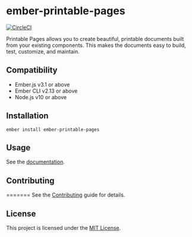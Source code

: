 ember-printable-pages
==============================================================================
[![CircleCI](https://circleci.com/gh/forge512/ember-printable-pages.svg?style=svg)](https://circleci.com/gh/forge512/ember-printable-pages)


Printable Pages allows you to create beautiful, printable documents built
from your existing components. This makes the documents easy to build, test, customize, and maintain.

Compatibility
------------------------------------------------------------------------------

* Ember.js v3.1 or above
* Ember CLI v2.13 or above
* Node.js v10 or above


Installation
------------------------------------------------------------------------------

```
ember install ember-printable-pages
```


Usage
------------------------------------------------------------------------------

See the [documentation](https://forge512.github.io/ember-printable-pages/).


Contributing
------------------------------------------------------------------------------

=======
See the [Contributing](CONTRIBUTING.md) guide for details.


License
------------------------------------------------------------------------------

This project is licensed under the [MIT License](LICENSE.md).
